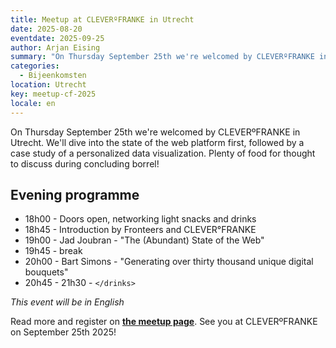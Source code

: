 ```yaml
---
title: Meetup at CLEVERºFRANKE in Utrecht
date: 2025-08-20
eventdate: 2025-09-25
author: Arjan Eising
summary: "On Thursday September 25th we're welcomed by CLEVERºFRANKE in Utrecht. We'll dive into the state of the web platform first, followed by a case study of a personalized data visualization. Plenty of food for thought to discuss during concluding borrel!"
categories:
  - Bijeenkomsten
location: Utrecht
key: meetup-cf-2025
locale: en
---
```


On Thursday September 25th we're welcomed by CLEVERºFRANKE in Utrecht. We'll dive into the state of the web platform first, followed by a case study of a personalized data visualization. Plenty of food for thought to discuss during concluding borrel!

## Evening programme

- 18h00 - Doors open, networking light snacks and drinks
- 18h45 - Introduction by Fronteers and CLEVER°FRANKE
- 19h00 - Jad Joubran - "The (Abundant) State of the Web"
- 19h45 - break
- 20h00 - Bart Simons - "Generating over thirty thousand unique digital bouquets"
- 20h45 - 21h30 - `</drinks>`

_This event will be in English_

Read more and register on **[the meetup page](https://www.meetup.com/fronteers-nl/events/310611423)**. See you at CLEVERºFRANKE on September 25th 2025!
